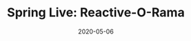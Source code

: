 ---
date: '2020-05-06'
description: Spring Framework 5 is here ! It introduces the Spring developer to a
  growing world of support for reactive programming across the Spring portfolio, starting
  with a new Netty-based web runtime, component model and module called Spring WebFlux,
  and then continuing to Spring Data Kay, Spring Security 5.0, Spring Boot 2.0 and
  Spring Cloud Finchley. Spring developer advocate Josh Long explores the wacky, wonderful
  world of Reactive Spring.
lastmod: '2020-05-06'
tags:
- Spring
- Reactive
title: 'Spring Live: Reactive-O-Rama'
youtube_id: F-EdDnjF6ao
---
